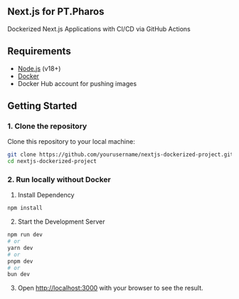 ## Next.js for PT.Pharos

Dockerized Next.js Applications with CI/CD via GitHub Actions

## Requirements
- [Node.js](https://nodejs.org/en/) (v18+)
- [Docker](https://docs.docker.com/get-docker/)
- Docker Hub account for pushing images

## Getting Started

### 1. Clone the repository

Clone this repository to your local machine:

```bash
git clone https://github.com/yourusername/nextjs-dockerized-project.git
cd nextjs-dockerized-project
```

### 2. Run locally without Docker

1. Install Dependency

```bash
npm install
```

2. Start the Development Server

```bash
npm run dev
# or
yarn dev
# or
pnpm dev
# or
bun dev
```

3. Open [http://localhost:3000](http://localhost:3000) with your browser to see the result.
